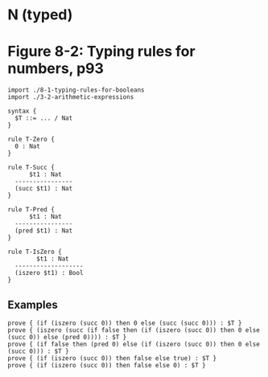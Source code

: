 # N (typed)
# Figure 8-2: Typing rules for numbers, p93

    import ./8-1-typing-rules-for-booleans
    import ./3-2-arithmetic-expressions

    syntax {
      $T ::= ... / Nat
    }

    rule T-Zero {
      0 : Nat
    }

    rule T-Succ {
          $t1 : Nat
      ----------------
      (succ $t1) : Nat
    }

    rule T-Pred {
          $t1 : Nat
      ----------------
      (pred $t1) : Nat
    }

    rule T-IsZero {
            $t1 : Nat
      -------------------
      (iszero $t1) : Bool
    }


## Examples

    prove { (if (iszero (succ 0)) then 0 else (succ (succ 0))) : $T }
    prove { (iszero (succ (if false then (if (iszero (succ 0)) then 0 else (succ 0)) else (pred 0)))) : $T }
    prove { (if false then (pred 0) else (if (iszero (succ 0)) then 0 else (succ 0))) : $T }
    prove { (if (iszero (succ 0)) then false else true) : $T }
    prove { (if (iszero (succ 0)) then false else 0) : $T }
